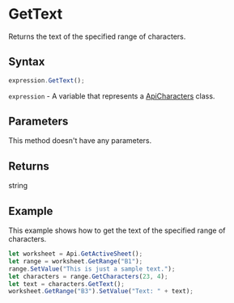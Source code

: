 # GetText

Returns the text of the specified range of characters.

## Syntax

```javascript
expression.GetText();
```

`expression` - A variable that represents a [ApiCharacters](../ApiCharacters.md) class.

## Parameters

This method doesn't have any parameters.

## Returns

string

## Example

This example shows how to get the text of the specified range of characters.

```javascript editor-xlsx
let worksheet = Api.GetActiveSheet();
let range = worksheet.GetRange("B1");
range.SetValue("This is just a sample text.");
let characters = range.GetCharacters(23, 4);
let text = characters.GetText();
worksheet.GetRange("B3").SetValue("Text: " + text);
```

